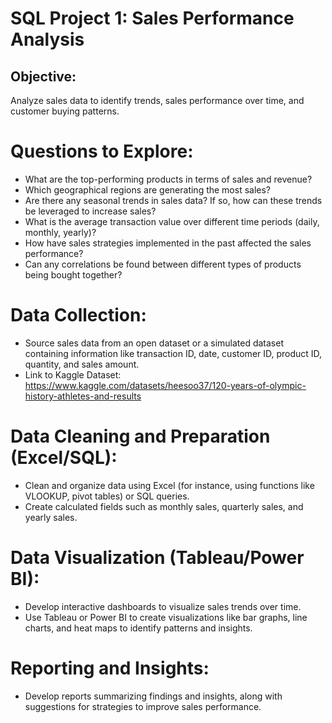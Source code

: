 # SQL Project 1: Sales Performance Analysis
## Objective:
Analyze sales data to identify trends, sales performance over time, and customer buying patterns.


# Questions to Explore:
- What are the top-performing products in terms of sales and revenue?
- Which geographical regions are generating the most sales?
- Are there any seasonal trends in sales data? If so, how can these trends be leveraged to increase sales?
- What is the average transaction value over different time periods (daily, monthly, yearly)?
- How have sales strategies implemented in the past affected the sales performance?
- Can any correlations be found between different types of products being bought together?

# Data Collection:
- Source sales data from an open dataset or a simulated dataset containing information like transaction ID, date, customer ID, product ID, quantity, and sales amount.
- Link to Kaggle Dataset: https://www.kaggle.com/datasets/heesoo37/120-years-of-olympic-history-athletes-and-results

# Data Cleaning and Preparation (Excel/SQL):
- Clean and organize data using Excel (for instance, using functions like VLOOKUP, pivot tables) or SQL queries.
- Create calculated fields such as monthly sales, quarterly sales, and yearly sales.

# Data Visualization (Tableau/Power BI):
- Develop interactive dashboards to visualize sales trends over time.
- Use Tableau or Power BI to create visualizations like bar graphs, line charts, and heat maps to identify patterns and insights.
  
# Reporting and Insights:
- Develop reports summarizing findings and insights, along with suggestions for strategies to improve sales performance.
